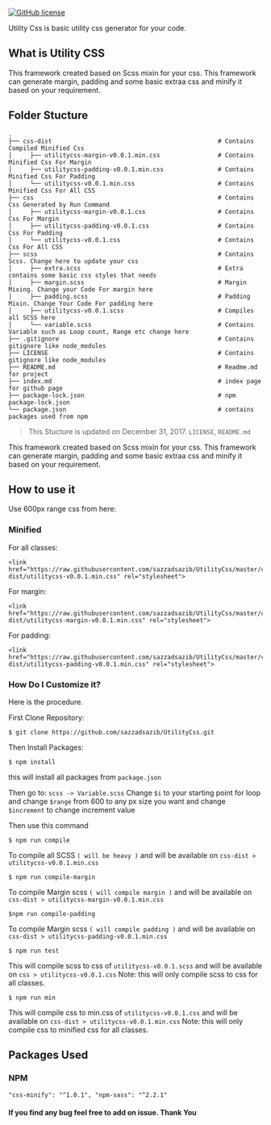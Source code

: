 [![GitHub license](https://img.shields.io/badge/license-MIT-blue.svg)](https://github.com/sazzadsazib/UtilityCss/blob/master/LICENSE)

Utility Css is basic utility css generator for your code.



## What is Utility CSS

This framework created based on Scss mixin for your css. This framework can generate margin, padding and some basic extraa css and minify it based on your requirement.

## Folder Stucture

    .
    ├── css-dist                                              # Contains Compiled Minified Css
    │     ├── utilitycss-margin-v0.0.1.min.css                # Contains Minified Css For Margin
    │     ├── utilitycss-padding-v0.0.1.min.css               # Contains Minified Css For Padding
    │     └── utilitycss-v0.0.1.min.css                       # Contains Minified Css For All CSS
    ├── css                                                   # Contains Css Generated by Run Command
    │     ├── utilitycss-margin-v0.0.1.css                    # Contains Css For Margin
    │     ├── utilitycss-padding-v0.0.1.css                   # Contains Css For Padding
    │     └── utilitycss-v0.0.1.css                           # Contains Css For All CSS
    ├── scss                                                  # Contains Scss. Change here to update your css
    │     ├── extra.scss                                      # Extra contains some basic css styles that needs
    │     ├── margin.scss                                     # Margin Mixing. Change your Code For margin here
    │     ├── padding.scss                                    # Padding Mixin. Change Your Code For padding here
    │     ├── utilitycss-v0.0.1.scss                          # Compiles all SCSS here
    │     └── variable.scss                                   # Contains Variable such as Loop count, Range etc change here
    ├── .gitignore                                            # Contains gitignore like node_modules
    ├── LICENSE                                               # Contains gitignore like node_modules
    ├── README.md                                             # Readme.md for project
    ├── index.md                                              # index page for github page
    ├── package-lock.json                                     # npm package-lock.json
    └── package.json                                          # contains packages used from npm
    

> This Stucture is updated on December 31, 2017.
> `LICENSE`, `README.md`



This framework created based on Scss mixin for your css. This framework can generate margin, padding and some basic extraa css and minify it based on your requirement.




## How to use it

Use 600px range css from here:

### Minified

For all classes:

```
<link href="https://raw.githubusercontent.com/sazzadsazib/UtilityCss/master/css-dist/utilitycss-v0.0.1.min.css" rel="stylesheet">
```

For margin:

```
<link href="https://raw.githubusercontent.com/sazzadsazib/UtilityCss/master/css-dist/utilitycss-margin-v0.0.1.min.css" rel="stylesheet">
```

For padding:

```
<link href="https://raw.githubusercontent.com/sazzadsazib/UtilityCss/master/css-dist/utilitycss-padding-v0.0.1.min.css" rel="stylesheet">
```



### How Do I Customize it?

Here is the procedure.

First Clone Repository:

    $ git clone https://github.com/sazzadsazib/UtilityCss.git

Then Install Packages:

    $ npm install

this will install all packages from ``package.json``


Then go to:
`` scss -> Variable.scss
``
Change ``$i`` to your starting point for loop  and change ``$range`` from 600 to any px size you want and change ``$increment`` to change increment value

Then use this command

    $ npm run compile

To compile all SCSS `( will be heavy )` and will be available on ``css-dist > utilitycss-v0.0.1.min.css`` 

    $ npm run compile-margin

To compile Margin scss `( will compile margin )` and will be available on ``css-dist > utilitycss-margin-v0.0.1.min.css`` 


    $npm run compile-padding
      
To compile Margin scss `( will compile padding )` and will be available on ``css-dist > utilitycss-padding-v0.0.1.min.css`` 


    $ npm run test

This will compile scss to css of `utilitycss-v0.0.1.scss` and will be available on ``css > utilitycss-v0.0.1.css`` 
Note: this will only compile scss to css for all classes.


    $ npm run min
This will compile css to min.css of `utilitycss-v0.0.1.css` and will be available on ``css-dist > utilitycss-v0.0.1.min.css`` 
Note: this will only compile css to minified css for all classes.



## Packages Used

### NPM
    
   `` "css-minify": "^1.0.1",
      "npm-sass": "^2.2.1"
      ``


#### If you find any bug feel free to add on issue. Thank You 


